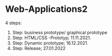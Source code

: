 # Web-Applications2

 4 steps:
1. Step: business prototype/ graphical prototype
2. Step: HTML/CSS -Prototyp; 11.11.2021.
3. Step: Dynamic prototype;  16.12.2021.
4. Step: Release; 27.01.2022
